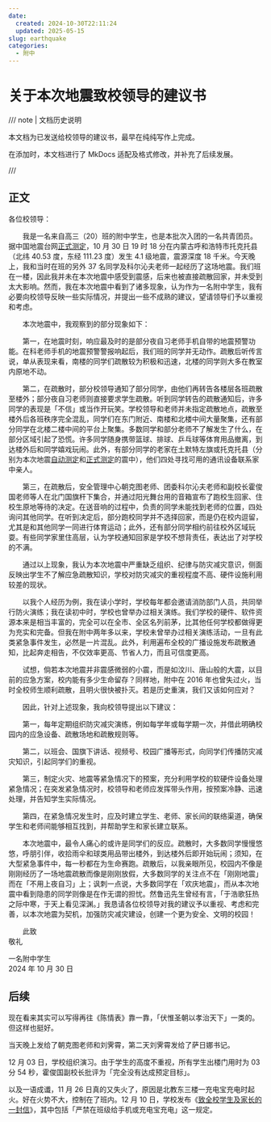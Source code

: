 ```yaml
---
date:
  created: 2024-10-30T22:11:24
  updated: 2025-05-15
slug: earthquake
categories:
  - 附中
---
```

# 关于本次地震致校领导的建议书

/// note | 文档历史说明

本文档为已发送给校领导的建议书，最早在纯纯写作上完成。

在添加时，本文档进行了 MkDocs 适配及格式修改，并补充了后续发展。

///

<!-- more -->

## 正文

各位校领导：

　　我是一名来自高三（20）班的附中学生，也是本批次入团的一名共青团员。据中国地震台网[正式测定](https://news.ceic.ac.cn/CC20241030191826.html)，10 月 30 日 19 时 18 分在内蒙古呼和浩特市托克托县（北纬 40.53 度，东经 111.23 度）发生 4.1 级地震，震源深度 18 千米。今天晚上，我和当时在班的另外 37 名同学及科尔沁夫老师一起经历了这场地震。我们班在一楼，因此我并未在本次地震中感受到震感，后来也被直接疏散回家，并未受到太大影响。然而，我在本次地震中看到了诸多现象，认为作为一名附中学生，我有必要向校领导反映一些实际情况，并提出一些不成熟的建议，望请领导们予以重视和考虑。

　　本次地震中，我观察到的部分现象如下：

　　第一，在地震时刻，响应最及时的是部分夜自习老师手机自带的地震预警功能。在科老师手机的地震预警警报响起后，我们班的同学并无动作。疏散后听传言说，单从表现来看，南楼的同学们疏散较为积极和迅速，北楼的同学则大多在教室内原地不动。

　　第二，在疏散时，部分校领导通知了部分同学，由他们再转告各楼层各班疏散至楼外；部分夜自习老师则直接要求学生疏散。听到同学转告的疏散通知后，许多同学的表现是「不信」或当作开玩笑。学校领导和老师并未指定疏散地点，疏散至楼外后各班秩序完全混乱，同学们在东门附近、南楼和北楼中间大量聚集，还有部分同学在北楼二楼中间的平台上聚集。多数同学和部分老师不了解发生了什么，在部分区域引起了恐慌。许多同学随身携带篮球、排球、乒乓球等体育用品撤离，到达楼外后和同学嬉戏玩闹。此外，有部分同学的老家在土默特左旗或托克托县（分别为本次地震[自动测定](https://weibo.com/1904228041/ODY34wTAW)和[正式测定](https://weibo.com/1904228041/ODY5tsCOn)的震中），他们四处寻找可用的通讯设备联系家中亲人。

　　第三，在疏散后，安全管理中心朝克图老师、团委科尔沁夫老师和副校长霍俊国老师等人在北门国旗杆下集合，并通过阳光舞台用的音箱宣布了跑校生回家、住校生原地等待的决定。在送音响的过程中，负责的同学未能找到老师的位置，四处询问其他同学。在听到决定后，部分跑校同学并不选择回家，而是仍在校内逗留，尤其是和其他同学一同进行体育运动；此外，还有部分同学相约前往校外区域玩耍。有些同学家里住高层，认为学校通知回家是学校不想背责任，表达出了对学校的不满。

　　通过以上现象，我认为本次地震中严重缺乏组织、纪律与防灾减灾意识，侧面反映出学生不了解应急疏散知识，学校对防灾减灾的重视程度不高、硬件设施利用较差的现状。

　　以我个人经历为例，我在读小学时，学校每年都会邀请消防部门人员，共同举行防火演练；我在读初中时，学校也曾举办过相关演练。我们学校的硬件、软件资源本来是相当丰富的，完全可以在全市、全区名列前茅，比其他任何学校都做得更为充实和完备。但我在附中两年多以来，学校未曾举办过相关演练活动，一旦有此类紧急事件发生，必然是一片混乱。此外，利用遍布全校的广播设施发布疏散通知，比起奔走相告，不仅效率更高、节省人力，而且可信度更高。

　　试想，倘若本次地震并非震感微弱的小震，而是如汶川、唐山般的大震，以目前的应急方案，校内能有多少生命留存？同样地，附中在 2016 年也曾失过火，当时全校师生顺利疏散，且明火很快被扑灭。若是历史重演，我们又该如何应对？

　　因此，针对上述现象，我向校领导提出以下建议：

　　第一，每年定期组织防灾减灾演练，例如每学年或每学期一次，并借此明确校园内的应急设备、疏散场地和疏散规则等。

　　第二，以班会、国旗下讲话、视频号、校园广播等形式，向同学们传播防灾减灾知识，引起同学们的重视。

　　第三，制定火灾、地震等紧急情况下的预案，充分利用学校的软硬件设备处理紧急情况；在突发紧急情况时，校领导和老师应发挥带头作用，按预案冷静、迅速处理，并告知学生实际情况。

　　第四，在紧急情况发生时，应及时建立学生、老师、家长间的联络渠道，确保学生和老师间能够相互找到，并帮助学生和家长建立联系。

　　本次地震中，最令人痛心的或许是同学们的反应。疏散时，大多数同学慢慢悠悠，呼朋引伴，收拾雨伞和球类用品带出楼外，到达楼外后即开始玩闹；须知，在大型紧急事件中，每一秒都在为生命赛跑。疏散后，以我亲眼所见，校园内不像是刚刚经历了一场地震疏散而像是刚刚放假，大多数同学的关注点不在「刚刚地震」而在「不用上夜自习」上；讽刺一点说，大多数同学在「欢庆地震」，而从本次地震中看到隐患的同学则像是在作无谓的担忧。然鲁迅先生曾经有言，「于浩歌狂热之际中寒，于天上看见深渊。」我恳请各位校领导对我的建议予以重视、考虑和完善，以本次地震为契机，加强防灾减灾建设，创建一个更为安全、文明的校园！

　　此致  
敬礼

一名附中学生  
2024 年 10 月 30 日

## 后续

现在看来其实可以写得再往《陈情表》靠一靠，「伏惟圣朝以孝治天下」一类的。但这样也挺好。

当天晚上发给了朝克图老师和刘霁霄，第二天刘霁霄发给了萨日娜书记。

12 月 03 日，学校组织演习。由于学生的高度不重视，所有学生出楼门用时为 03 分 54 秒，霍俊国副校长批评为「完全没有达成预定目标」。

以及一语成谶，11 月 26 日真的又失火了，原因是北教东三楼一充电宝充电时起火。好在火势不大，控制在了班内。12 月 10 日，学校发布《[致全校学生及家长的一封信](https://mp.weixin.qq.com/s/q4kpQAs48CTVEG11PB4WoQ)》，其中包括「严禁在班级给手机或充电宝充电」这一规定。
